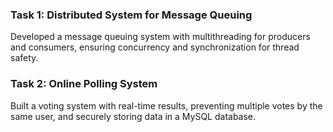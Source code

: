 ### Task 1: Distributed System for Message Queuing
Developed a message queuing system with multithreading for producers and consumers, ensuring concurrency and synchronization for thread safety.

### Task 2: Online Polling System
Built a voting system with real-time results, preventing multiple votes by the same user, and securely storing data in a MySQL database.

